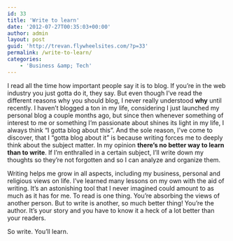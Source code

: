 ```yaml
---
id: 33
title: 'Write to learn'
date: '2012-07-27T00:35:03+00:00'
author: admin
layout: post
guid: 'http://trevan.flywheelsites.com/?p=33'
permalink: /write-to-learn/
categories:
    - 'Business &amp; Tech'
---
```


I read all the time how important people say it is to blog. If you’re in the web industry you just gotta do it, they say. But even though I’ve read the different reasons why you should blog, I never really understood **why** until recently. I haven’t blogged a ton in my life, considering I just launched my personal blog a couple months ago, but since then whenever something of interest to me or something I’m passionate about shines its light in my life, I always think “I gotta blog about this”. And the sole reason, I’ve come to discover, that I “gotta blog about it” is because writing forces me to deeply think about the subject matter. In my opinion **there’s no better way to learn than to write**. If I’m enthralled in a certain subject, I’ll write down my thoughts so they’re not forgotten and so I can analyze and organize them.

Writing helps me grow in all aspects, including my business, personal and religious views on life. I’ve learned many lessons on my own with the aid of writing. It’s an astonishing tool that I never imagined could amount to as much as it has for me. To read is one thing. You’re absorbing the views of another person. But to write is another, so much better thing! You’re the author. It’s your story and you have to know it a heck of a lot better than your readers.

So write. You’ll learn.